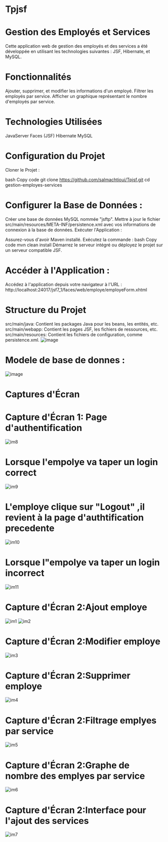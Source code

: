 # Tpjsf
# Gestion des Employés et Services
Cette application web de gestion des employés et des services a été développée en utilisant les technologies suivantes : JSF, Hibernate, et MySQL.

# Fonctionnalités
Ajouter, supprimer, et modifier les informations d'un employé.
Filtrer les employés par service.
Afficher un graphique représentant le nombre d'employés par service.
# Technologies Utilisées
JavaServer Faces (JSF)
Hibernate
MySQL
# Configuration du Projet
Cloner le Projet :

bash
Copy code
git clone https://github.com/salmachtioui/Tpjsf.git
cd gestion-employes-services
# Configurer la Base de Données :

Créer une base de données MySQL nommée "jsftp".
Mettre à jour le fichier src/main/resources/META-INF/persistence.xml avec vos informations de connexion à la base de données.
Exécuter l'Application :

Assurez-vous d'avoir Maven installé.
Exécutez la commande :
bash
Copy code
mvn clean install
Démarrez le serveur intégré ou déployez le projet sur un serveur compatible JSF.
# Accéder à l'Application :

Accédez à l'application depuis votre navigateur à l'URL : http://localhost:24017/jsf7_1/faces/web/employe/employeForm.xhtml
# Structure du Projet
src/main/java: Contient les packages Java pour les beans, les entités, etc.
src/main/webapp: Contient les pages JSF, les fichiers de ressources, etc.
src/main/resources: Contient les fichiers de configuration, comme persistence.xml.
![image](https://github.com/salmachtioui/Tpjsf/assets/147477621/e20650d4-3a6d-4b33-8bfc-d2e4c604d2f4)
# Modele de base de donnes :
![image](https://github.com/salmachtioui/Tpjsf/assets/147477621/435de442-7026-4524-89fb-b656a416a905)

# Captures d'Écran
# Capture d'Écran 1: Page d'authentification 
![im8](https://github.com/salmachtioui/Tpjsf/assets/147477621/3458adef-1263-4441-8e2e-66e885e79c5b)
# Lorsque l'empolye va taper un login correct 
![im9](https://github.com/salmachtioui/Tpjsf/assets/147477621/9996594e-4fcc-453f-a067-af548a541c4f)
# L'employe clique sur "Logout" ,il revient à la page d'authtification precedente
![im10](https://github.com/salmachtioui/Tpjsf/assets/147477621/aa383059-b9d7-452a-9c62-2fa40d22d5cd)
# Lorsque l"empolye va taper un login incorrect 
![im11](https://github.com/salmachtioui/Tpjsf/assets/147477621/f86f6593-1170-4f18-8ab0-39fba078090f)
# Capture d'Écran 2:Ajout employe
![im1](https://github.com/salmachtioui/Tpjsf/assets/147477621/ffd5e4a7-fdbf-4e78-a8b9-336dd39deb84)
![im2](https://github.com/salmachtioui/Tpjsf/assets/147477621/a7ef70f5-bb62-4ad5-a368-09f28837e985)
# Capture d'Écran 2:Modifier employe
![im3](https://github.com/salmachtioui/Tpjsf/assets/147477621/b5ca7cc3-a963-423c-904d-920aed72d87d)
# Capture d'Écran 2:Supprimer employe
![im4](https://github.com/salmachtioui/Tpjsf/assets/147477621/0147a3f9-d7d9-46be-b9e8-047521607182)
# Capture d'Écran 2:Filtrage emplyes par service
![im5](https://github.com/salmachtioui/Tpjsf/assets/147477621/20f38326-6a5d-4316-b9c6-862a1555025f)
# Capture d'Écran 2:Graphe de nombre des  emplyes par service
![im6](https://github.com/salmachtioui/Tpjsf/assets/147477621/ee8406c2-43b0-4a3b-96f5-8c8872c8b179)
# Capture d'Écran 2:Interface pour l'ajout des services
![im7](https://github.com/salmachtioui/Tpjsf/assets/147477621/40f08316-2c4e-4828-86f5-e85ba49a318f)


